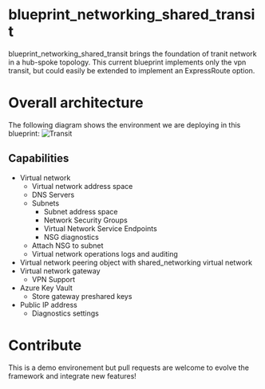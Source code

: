 # blueprint_networking_shared_transit
blueprint_networking_shared_transit brings the foundation of tranit network in a hub-spoke topology. This current blueprint implements only the vpn transit, but could easily be extended to implement an ExpressRoute option. 

# Overall architecture
The following diagram shows the environment we are deploying in this blueprint: 
![Transit](https://github.com/aztfmod/landingzones/blob/master/landingzone_vdc_demo/docs/diagram-transit.png)


## Capabilities

 - Virtual network
    - Virtual network address space
    - DNS Servers 
    - Subnets
        - Subnet address space
        - Network Security Groups 
        - Virtual Network Service Endpoints
        - NSG diagnostics
    - Attach NSG to subnet
    - Virtual network operations logs and auditing
 - Virtual network peering object with shared_networking virtual network
 - Virtual network gateway
    - VPN Support
 - Azure Key Vault
    - Store gateway preshared keys
 - Public IP address
    - Diagnostics settings


# Contribute
This is a demo environement but pull requests are welcome to evolve the framework and integrate new features!